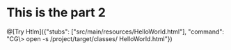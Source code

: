 # This is the part 2


@[Try Htlm]({"stubs": ["src/main/resources/HelloWorld.html"], "command": "CG\\> open -s /project/target/classes/ HelloWorld.html"})




